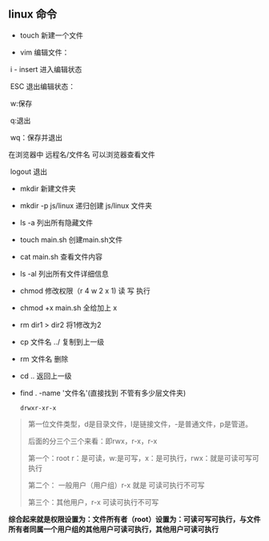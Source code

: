 ## linux 命令

- touch 新建一个文件

- vim 编辑文件：

​	i - insert 进入编辑状态

​	ESC 退出编辑状态：

​	w:保存

​	q:退出

​	wq：保存并退出

在浏览器中 远程名/文件名 可以浏览器查看文件

​	logout 退出

- mkdir 新建文件夹

- mkdir -p  js/linux 递归创建 js/linux 文件夹

- ls -a 列出所有隐藏文件

- touch main.sh 创建main.sh文件

- cat main.sh 查看文件内容

- ls -al 列出所有文件详细信息

- chmod 修改权限（r 4 w 2 x 1) 读 写 执行

- chmod +x main.sh 全给加上 x

- rm dir1 > dir2 将1修改为2

- cp 文件名 ../  复制到上一级

- rm 文件名 删除

- cd .. 返回上一级

- find . -name '文件名'(直接找到 不管有多少层文件夹)

  ```linux
  drwxr-xr-x
  ```

> 第一位文件类型，d是目录文件，I是链接文件，-是普通文件，p是管道。
>
> 后面的分三个三个来看：即rwx，r-x，r-x
>
> 第一个：root  r：是可读，w:是可写，x：是可执行，rwx：就是可读可写可执行
>
> 第二个： 一般用户（用户组）r-x 就是 可读可执行不可写
>
> 第三个：其他用户，r-x 可读可执行不可写

**综合起来就是权限设置为：文件所有者（root）设置为：可读可写可执行，与文件所有者同属一个用户组的其他用户可读可执行，其他用户可读可执行**

